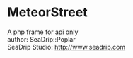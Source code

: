 # MeteorStreet
A php frame for api only  
    author: SeaDrip::Poplar  
    SeaDrip Studio: http://www.seadrip.com  

